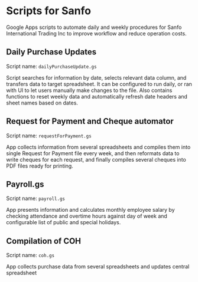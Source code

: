 # Scripts for Sanfo

Google Apps scripts to automate daily and weekly procedures for Sanfo International Trading Inc to improve workflow and reduce operation costs.

## Daily Purchase Updates

Script name: `dailyPurchaseUpdate.gs`

Script searches for information by date, selects relevant data column, and transfers data to target spreadsheet. It can be configured to run daily, or ran with UI to let users manually make changes to the file. Also contains functions to reset weekly data and automatically refresh date headers and sheet names based on dates.

## Request for Payment and Cheque automator

Script name: `requestForPayment.gs`

App collects information from several spreadsheets and compiles them into single Request for Payment file every week, and then reformats data to write cheques for each request, and finally compiles several cheques into PDF files ready for printing.

## Payroll.gs

Script name: `payroll.gs`

App presents information and calculates monthly employee salary by checking attendance and overtime hours against day of week and configurable list of public and special holidays.

## Compilation of COH

Script name: `coh.gs`

App collects purchase data from several spreadsheets and updates central spreadsheet


